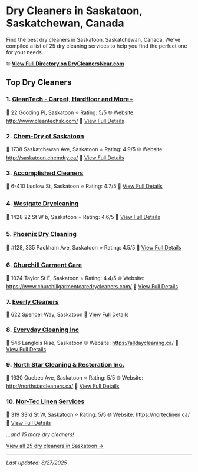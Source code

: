 # Dry Cleaners in Saskatoon, Saskatchewan, Canada

Find the best dry cleaners in Saskatoon, Saskatchewan, Canada. We've compiled a list of 25 dry cleaning services to help you find the perfect one for your needs.

🌐 **[View Full Directory on DryCleanersNear.com](https://drycleanersnear.com/city/Canada/Saskatchewan/Saskatoon)**

## Top Dry Cleaners

### 1. [CleanTech - Carpet, Hardfloor and More+](https://drycleanersnear.com/dryCleaner/68a9213ebf63596465d0a245/cleantech-carpet-hardfloor-and-more)
📍 22 Gooding Pl, Saskatoon
⭐ Rating: 5/5
🌐 Website: http://www.cleantechsk.com/
🔗 [View Full Details](https://drycleanersnear.com/dryCleaner/68a9213ebf63596465d0a245/cleantech-carpet-hardfloor-and-more)

### 2. [Chem-Dry of Saskatoon](https://drycleanersnear.com/dryCleaner/68a9213fbf63596465d0a251/chem-dry-of-saskatoon)
📍 1738 Saskatchewan Ave, Saskatoon
⭐ Rating: 4.9/5
🌐 Website: http://saskatoon.chemdry.ca/
🔗 [View Full Details](https://drycleanersnear.com/dryCleaner/68a9213fbf63596465d0a251/chem-dry-of-saskatoon)

### 3. [Accomplished Cleaners](https://drycleanersnear.com/dryCleaner/68a92104bf63596465d09fdf/accomplished-cleaners)
📍 6-410 Ludlow St, Saskatoon
⭐ Rating: 4.7/5
🔗 [View Full Details](https://drycleanersnear.com/dryCleaner/68a92104bf63596465d09fdf/accomplished-cleaners)

### 4. [Westgate Drycleaning](https://drycleanersnear.com/dryCleaner/68a920f9bf63596465d09f7d/westgate-drycleaning)
📍 1428 22 St W b, Saskatoon
⭐ Rating: 4.6/5
🔗 [View Full Details](https://drycleanersnear.com/dryCleaner/68a920f9bf63596465d09f7d/westgate-drycleaning)

### 5. [Phoenix Dry Cleaning](https://drycleanersnear.com/dryCleaner/68a92116bf63596465d0a09e/phoenix-dry-cleaning)
📍 #128, 335 Packham Ave, Saskatoon
⭐ Rating: 4.5/5
🔗 [View Full Details](https://drycleanersnear.com/dryCleaner/68a92116bf63596465d0a09e/phoenix-dry-cleaning)

### 6. [Churchill Garment Care](https://drycleanersnear.com/dryCleaner/68a920f1bf63596465d09f3f/churchill-garment-care)
📍 1024 Taylor St E, Saskatoon
⭐ Rating: 4.4/5
🌐 Website: https://www.churchillgarmentcaredrycleaners.com/
🔗 [View Full Details](https://drycleanersnear.com/dryCleaner/68a920f1bf63596465d09f3f/churchill-garment-care)

### 7. [Everly Cleaners](https://drycleanersnear.com/dryCleaner/68a9211fbf63596465d0a136/everly-cleaners)
📍 622 Spencer Way, Saskatoon
🔗 [View Full Details](https://drycleanersnear.com/dryCleaner/68a9211fbf63596465d0a136/everly-cleaners)

### 8. [Everyday Cleaning Inc](https://drycleanersnear.com/dryCleaner/68a9212cbf63596465d0a1c9/everyday-cleaning-inc)
📍 546 Langlois Rise, Saskatoon
🌐 Website: https://alldaycleaning.ca/
🔗 [View Full Details](https://drycleanersnear.com/dryCleaner/68a9212cbf63596465d0a1c9/everyday-cleaning-inc)

### 9. [North Star Cleaning & Restoration Inc.](https://drycleanersnear.com/dryCleaner/68a92127bf63596465d0a193/north-star-cleaning-restoration-inc)
📍 1630 Quebec Ave, Saskatoon
⭐ Rating: 5/5
🌐 Website: http://northstarcleaners.ca/
🔗 [View Full Details](https://drycleanersnear.com/dryCleaner/68a92127bf63596465d0a193/north-star-cleaning-restoration-inc)

### 10. [Nor-Tec Linen Services](https://drycleanersnear.com/dryCleaner/68a9212bbf63596465d0a1a8/nor-tec-linen-services)
📍 319 33rd St W, Saskatoon
⭐ Rating: 5/5
🌐 Website: https://norteclinen.ca/
🔗 [View Full Details](https://drycleanersnear.com/dryCleaner/68a9212bbf63596465d0a1a8/nor-tec-linen-services)


*...and 15 more dry cleaners!*

[View all 25 dry cleaners in Saskatoon →](https://drycleanersnear.com/city/Canada/Saskatchewan/Saskatoon)

---

*Last updated: 8/27/2025*
